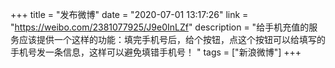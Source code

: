 +++
title = "发布微博"
date = "2020-07-01 13:17:26"
link = "https://weibo.com/2381077925/J9e0InLZf"
description = "给手机充值的服务应该提供一个这样的功能：填完手机号后，给个按钮，点这个按钮可以给填写的手机号发一条信息，这样可以避免填错手机号！ "
tags = ["新浪微博"]
+++
